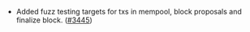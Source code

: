 - Added fuzz testing targets for txs in mempool, block proposals and finalize
  block. ([\#3445](https://github.com/anoma/namada/pull/3445))